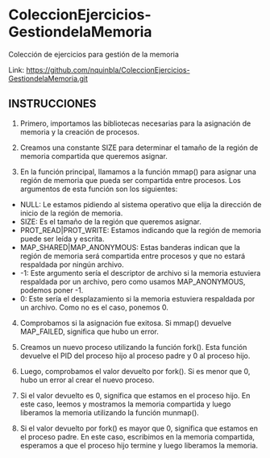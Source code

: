 # ColeccionEjercicios-GestiondelaMemoria
Colección de ejercicios para gestión de la memoria

Link: https://github.com/nquinbla/ColeccionEjercicios-GestiondelaMemoria.git

## INSTRUCCIONES

1. Primero, importamos las bibliotecas necesarias para la asignación de memoria y la creación de procesos.

2. Creamos una constante SIZE para determinar el tamaño de la región de memoria compartida que queremos asignar.

3. En la función principal, llamamos a la función mmap() para asignar una región de memoria que pueda ser compartida entre procesos. Los argumentos de esta función son los siguientes:

* NULL: Le estamos pidiendo al sistema operativo que elija la dirección de inicio de la región de memoria.
* SIZE: Es el tamaño de la región que queremos asignar.
* PROT_READ|PROT_WRITE: Estamos indicando que la región de memoria puede ser leída y escrita.
* MAP_SHARED|MAP_ANONYMOUS: Estas banderas indican que la región de memoria será compartida entre procesos y que no estará respaldada por ningún archivo.
* -1: Este argumento sería el descriptor de archivo si la memoria estuviera respaldada por un archivo, pero como usamos MAP_ANONYMOUS, podemos poner -1.
* 0: Este sería el desplazamiento si la memoria estuviera respaldada por un archivo. Como no es el caso, ponemos 0.

4. Comprobamos si la asignación fue exitosa. Si mmap() devuelve MAP_FAILED, significa que hubo un error.

5. Creamos un nuevo proceso utilizando la función fork(). Esta función devuelve el PID del proceso hijo al proceso padre y 0 al proceso hijo.

6. Luego, comprobamos el valor devuelto por fork(). Si es menor que 0, hubo un error al crear el nuevo proceso.

7. Si el valor devuelto es 0, significa que estamos en el proceso hijo. En este caso, leemos y mostramos la memoria compartida y luego liberamos la memoria utilizando la función munmap().

8. Si el valor devuelto por fork() es mayor que 0, significa que estamos en el proceso padre. En este caso, escribimos en la memoria compartida, esperamos a que el proceso hijo termine y luego liberamos la memoria.
